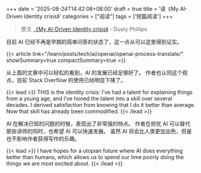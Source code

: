 +++
date = '2025-08-24T14:42:08+08:00'
draft = true
title = '读《My AI-Driven Identity crisis》'
categories = ["阅读"]
tags = ['短篇阅读']
+++

> 原文 [《My AI-Driven Identity crisis》](https://dusty.phillips.codes/2025/06/08/my-ai-driven-identity-crisis/) - Dusty Phillips

目前 AI 已经不再是早期的简单问答的状态了，这一点从可以这里得到证实。

{{< article link="/learn/posts/tech/ai/openai/openai-process-translate/" showSummary=true compactSummary=true >}}

从上面的文章中可以轻松的看到，AI 的发展已经足够好了。
作者也认同这个观点，目前 Stack Overflow 的使用已经明显下降了。

{{< lead >}}
THIS is the identity crisis: I’ve had a talent for explaining things from a young age, and I’ve honed the talent into a skill over several decades. I derived satisfaction from knowing that I do it better than average. Now that skill has already been commodified.
{{< /lead >}}

AI 在解决已知的问题的时候，表现出了非常强的特点。
作者在担忧 AI 可以替代那些讲师的同时，也希望 AI 可以快速发展。
虽然 AI 将会比人类更加出色，但是也不影响作者获得写作的乐趣。

{{< lead >}}
I have hopes for a utopian future where AI does everything better than humans, which allows us to spend our time poorly doing the things we are most excited about.
{{< /lead >}}